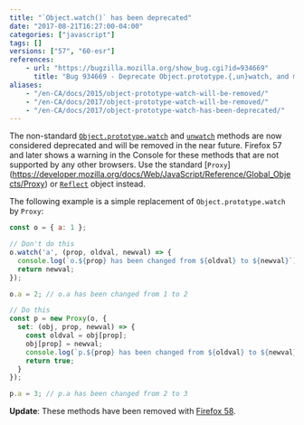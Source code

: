 ```yaml
---
title: "`Object.watch()` has been deprecated"
date: "2017-08-21T16:27:00-04:00"
categories: ["javascript"]
tags: []
versions: ["57", "60-esr"]
references:
    - url: "https://bugzilla.mozilla.org/show_bug.cgi?id=934669"
      title: "Bug 934669 - Deprecate Object.prototype.{,un}watch, and make them warn when used"
aliases:
    - "/en-CA/docs/2015/object-prototype-watch-will-be-removed/"
    - "/en-CA/docs/2017/object-prototype-watch-will-be-removed/"
    - "/en-CA/docs/2017/object-prototype-watch-has-been-deprecated/"
---
```

The non-standard [`Object.prototype.watch`](https://developer.mozilla.org/docs/Web/JavaScript/Reference/Global_Objects/Object/watch) and [`unwatch`](https://developer.mozilla.org/docs/Web/JavaScript/Reference/Global_Objects/Object/unwatch) methods are now considered deprecated and will be removed in the near future. Firefox 57 and later shows a warning in the Console for these methods that are not supported by any other browsers. Use the standard [`Proxy`] (https://developer.mozilla.org/docs/Web/JavaScript/Reference/Global_Objects/Proxy) or [`Reflect`](https://developer.mozilla.org/docs/Web/JavaScript/Reference/Global_Objects/Reflect) object instead.

The following example is a simple replacement of `Object.prototype.watch` by `Proxy`:

```js
const o = { a: 1 };

// Don't do this
o.watch('a', (prop, oldval, newval) => {
  console.log(`o.${prop} has been changed from ${oldval} to ${newval}`);
  return newval;
});

o.a = 2; // o.a has been changed from 1 to 2

// Do this
const p = new Proxy(o, {
  set: (obj, prop, newval) => {
    const oldval = obj[prop];
    obj[prop] = newval;
    console.log(`p.${prop} has been changed from ${oldval} to ${newval}`);
    return true;
  }
});

p.a = 3; // p.a has been changed from 2 to 3
```

**Update**: These methods have been removed with [Firefox 58](https://www.fxsitecompat.dev/en-CA/docs/2017/object-prototype-watch-has-been-removed/).
